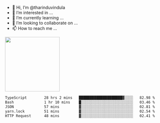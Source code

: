 - 👋 Hi, I’m @tharinduvindula
- 👀 I’m interested in ...
- 🌱 I’m currently learning ...
- 💞️ I’m looking to collaborate on ...
- 📫 How to reach me ...

<!---
tharinduvindula/tharinduvindula is a ✨ special ✨ repository because its `README.md` (this file) appears on your GitHub profile.
You can click the Preview link to take a look at your changes.
--->

<img height="180em" src="https://github-readme-stats.vercel.app/api?username=tharinduvindula&show_icons=true&hide_border=false&&count_private=true&include_all_commits=true" />


<!--START_SECTION:waka-->

```txt
TypeScript        28 hrs 2 mins   ████████████████████▓░░░░   82.98 %
Bash              1 hr 10 mins    █░░░░░░░░░░░░░░░░░░░░░░░░   03.46 %
JSON              57 mins         ▓░░░░░░░░░░░░░░░░░░░░░░░░   02.81 %
yarn.lock         51 mins         ▓░░░░░░░░░░░░░░░░░░░░░░░░   02.54 %
HTTP Request      48 mins         ▓░░░░░░░░░░░░░░░░░░░░░░░░   02.41 %
```

<!--END_SECTION:waka-->

